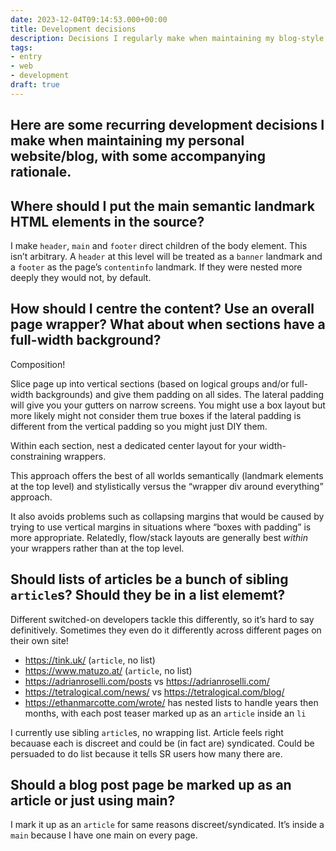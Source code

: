 ```yaml
---
date: 2023-12-04T09:14:53.000+00:00
title: Development decisions
description: Decisions I regularly make when maintaining my blog-style personal website
tags:
- entry
- web
- development
draft: true
---
```

Here are some recurring development decisions I make when maintaining my personal website/blog, with some accompanying rationale.
---

## Where should I put the main semantic landmark HTML elements in the source?

I make `header`, `main` and `footer` direct children of the body element. This isn’t arbitrary. A `header` at this level will be treated as a `banner` landmark and a `footer` as the page’s `contentinfo` landmark. If they were nested more deeply they would not, by default.  

## How should I centre the content? Use an overall page wrapper? What about when sections have a full-width background?

Composition! 

Slice page up into vertical sections (based on logical groups and/or full-width backgrounds) and give them padding on all sides. The lateral padding will give you your gutters on narrow screens. You might use a box layout but more likely might not consider them true boxes if the lateral padding is different from the vertical padding so you might just DIY them. 

Within each section, nest a dedicated center layout for your width-constraining wrappers. 

This approach offers the best of all worlds semantically (landmark elements at the top level) and stylistically versus the “wrapper div around everything” approach. 

It also avoids problems such as collapsing margins that would be caused by trying to use vertical margins in situations where “boxes with padding” is more appropriate. Relatedly, flow/stack layouts are generally best _within_ your wrappers rather than at the top level.

## Should lists of articles be a bunch of sibling `article`s? Should they be in a list elememt?

Different switched-on developers tackle this differently, so it’s hard to say definitively. Sometimes they even do it differently across different pages on their own site!

- https://tink.uk/ (`article`, no list)
- https://www.matuzo.at/ (`article`, no list)
- https://adrianroselli.com/posts vs https://adrianroselli.com/
- https://tetralogical.com/news/ vs https://tetralogical.com/blog/
- https://ethanmarcotte.com/wrote/ has nested lists to handle years then months, with each post teaser marked up as an `article` inside an `li`

I currently use sibling `article`s, no wrapping list. Article feels right becauase each is discreet and could be (in fact are) syndicated. Could be persuaded to do list because it tells SR users how many there are. 

## Should a blog post page be marked up as an article or just using main?

I mark it up as an `article` for same reasons discreet/syndicated. It’s inside a `main` because I have one main on every page.
